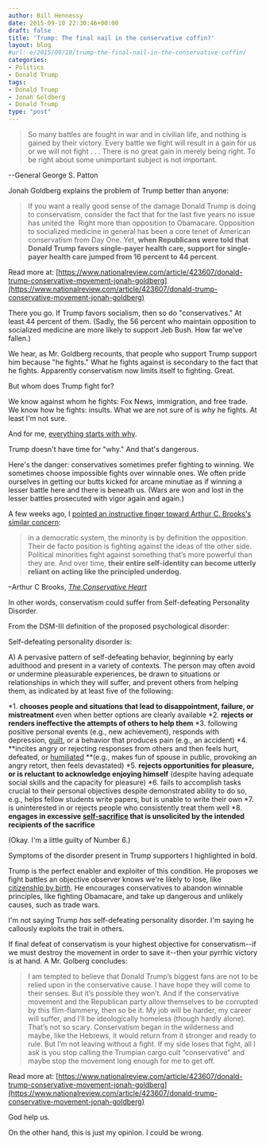 ```yaml
---
author: Bill Hennessy
date: 2015-09-10 22:30:46+00:00
draft: false
title: 'Trump: The final nail in the conservative coffin?'
layout: blog
#url: e/2015/09/10/trump-the-final-nail-in-the-conservative-coffin/
categories:
- Politics
- Donald Trump
tags:
- Donald Trump
- Jonah Goldberg
- Donald Trump
type: "post"
---
```


> So many battles are fought in war and in civilian life, and nothing is gained by their victory. Every battle we fight will result in a gain for us or we will not fight . . . There is no great gain in merely being right. To be right about some unimportant subject is not important.

--General George S. Patton



Jonah Goldberg explains the problem of Trump better than anyone:



> If you want a really good sense of the damage Donald Trump is doing to conservatism, consider the fact that for the last five years no issue has united the  Right more than opposition to Obamacare. Opposition to socialized medicine in general has been a core tenet of American conservatism from Day One. Yet, **when Republicans were told that Donald Trump favors single-payer health care, support for single-payer health care jumped from 16 percent to 44 percent**.

Read more at: [https://www.nationalreview.com/article/423607/donald-trump-conservative-movement-jonah-goldberg](https://www.nationalreview.com/article/423607/donald-trump-conservative-movement-jonah-goldberg)



There you go. If Trump favors socialism, then so do "conservatives." At least 44 percent of them. (Sadly, the 56 percent who maintain opposition to socialized medicine are more likely to support Jeb Bush. How far we've fallen.)

We hear, as Mr. Goldberg recounts, that people who support Trump support him because "he fights." What he fights against is secondary to the fact that he fights. Apparently conservatism now limits itself to fighting. Great.

But whom does Trump fight for?

We know against whom he fights: Fox News, immigration, and free trade. We know how he fights: insults. What we are not sure of is _why_ he fights. At least I'm not sure.

And for me, [everything starts with why](https://hennessysview.com/2015/08/12/why-smart-phones-are-more-popular-than-the-tea-party/).

Trump doesn't have time for "why." And that's dangerous.

Here's the danger: conservatives sometimes prefer fighting to winning. We sometimes choose impossible fights over winnable ones. We often pride ourselves in getting our butts kicked for arcane minutiae as if winning a lesser battle here and there is beneath us. (Wars are won and lost in the lesser battles prosecuted with vigor again and again.)

A few weeks ago, I [pointed an instructive finger toward Arthur C. Brooks's similar concern](https://hennessysview.com/2015/08/10/do-you-really-want-your-principles-to-win/):



> in a democratic system, the minority is by definition the opposition. Their de facto position is fighting against the ideas of the other side. Political minorities fight against something that’s more powerful than they are. And over time, **their entire self-identity can become utterly reliant on acting like the principled underdog.**

–Arthur C Brooks, _[The Conservative Heart](https://amzn.to/1WaCsWc)_



In other words, conservatism could suffer from Self-defeating Personality Disorder.

From the DSM-III definition of the proposed psychological disorder:

Self-defeating personality disorder is:

A) A pervasive pattern of self-defeating behavior, beginning by early adulthood and present in a variety of contexts. The person may often avoid or undermine pleasurable experiences, be drawn to situations or relationships in which they will suffer, and prevent others from helping them, as indicated by at least five of the following:




*1. **chooses people and situations that lead to disappointment, failure, or mistreatment** even when better options are clearly available
*2. **rejects or renders ineffective the attempts of others to help them**
*3. following positive personal events (e.g., new achievement), responds with depression, [guilt](https://en.wikipedia.org/wiki/Guilt_(emotion)), or a behavior that produces pain (e.g., an accident)
*4. **incites angry or rejecting responses from others and then feels hurt, defeated, or [humiliated](https://en.wikipedia.org/wiki/Humiliated) **(e.g., makes fun of spouse in public, provoking an angry retort, then feels devastated)
*5. **rejects opportunities for pleasure, or is reluctant to acknowledge enjoying himself** (despite having adequate social skills and the capacity for pleasure)
*6. fails to accomplish tasks crucial to their personal objectives despite demonstrated ability to do so, e.g., helps fellow students write papers, but is unable to write their own
*7. is uninterested in or rejects people who consistently treat them well
*8. **engages in excessive [self-sacrifice](https://en.wikipedia.org/wiki/Self-sacrifice) that is unsolicited by the intended recipients of the sacrifice**


(Okay. I'm a little guilty of Number 6.)

Symptoms of the disorder present in Trump supporters I highlighted in bold.

Trump is the perfect enabler and exploiter of this condition. He proposes we fight battles an objective observer knows we're likely to lose, like [citizenship by birth](https://hennessysview.com/2015/08/22/trumps-immigration-fans-need-to-read-wong-kim-ark/). He encourages conservatives to abandon winnable principles, like fighting Obamacare, and take up dangerous and unlikely causes, such as trade wars.

I'm not saying Trump _has_ self-defeating personality disorder. I'm saying he callously exploits the trait in others.

If final defeat of conservatism is your highest objective for conservatism--if we must destroy the movement in order to save it--then your pyrrhic victory is at hand. A Mr. Golberg concludes:



> I am tempted to believe that Donald Trump’s biggest fans are not to be relied upon in the conservative cause. I have hope they will come to their senses. But it’s possible they won’t. And if the conservative movement and the Republican party allow themselves to be corrupted by this flim-flammery, then so be it. My job will be harder, my career will suffer, and I’ll be ideologically homeless (though hardly alone). That’s not so scary. Conservatism began in the wilderness and maybe, like the Hebrews, it would return from it stronger and ready to rule. But I’m not leaving without a fight. If my side loses that fight, all I ask is you stop calling the Trumpian cargo cult “conservative” and maybe stop the movement long enough for me to get off.

Read more at: [https://www.nationalreview.com/article/423607/donald-trump-conservative-movement-jonah-goldberg](https://www.nationalreview.com/article/423607/donald-trump-conservative-movement-jonah-goldberg)



God help us.

On the other hand, this is just my opinion. I could be wrong.
